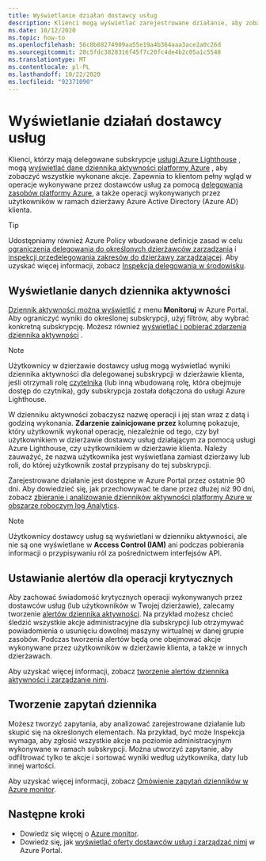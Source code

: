 ```yaml
---
title: Wyświetlanie działań dostawcy usług
description: Klienci mogą wyświetlać zarejestrowane działanie, aby zobaczyć akcje wykonywane przez dostawców usług za pomocą funkcji zarządzania zasobami delegowanymi przez platformę Azure.
ms.date: 10/12/2020
ms.topic: how-to
ms.openlocfilehash: 56c8b88274909aa55e19a4b364aaa3ace2a0c26d
ms.sourcegitcommit: 28c5fdc3828316f45f7c20fc4de4b2c05a1c5548
ms.translationtype: MT
ms.contentlocale: pl-PL
ms.lasthandoff: 10/22/2020
ms.locfileid: "92371090"
---
```

# <a name="view-service-provider-activity"></a>Wyświetlanie działań dostawcy usług

Klienci, którzy mają delegowane subskrypcje [usługi Azure Lighthouse](../overview.md) , mogą [wyświetlać dane dziennika aktywności platformy Azure](../../azure-monitor/platform/platform-logs-overview.md) , aby zobaczyć wszystkie wykonane akcje. Zapewnia to klientom pełny wgląd w operacje wykonywane przez dostawców usług za pomocą [delegowania zasobów platformy Azure](../concepts/azure-delegated-resource-management.md), a także operacji wykonywanych przez użytkowników w ramach dzierżawy Azure Active Directory (Azure AD) klienta.

> [!TIP]
> Udostępniamy również Azure Policy wbudowane definicje zasad w celu [ograniczenia delegowania do określonych dzierżawców zarządzania](https://github.com/Azure/azure-policy/blob/master/built-in-policies/policyDefinitions/Lighthouse/AllowCertainManagingTenantIds_Deny.json) i [inspekcji przedelegowania zakresów do dzierżawy zarządzającej](https://github.com/Azure/azure-policy/blob/master/built-in-policies/policyDefinitions/Lighthouse/Lighthouse_Delegations_Audit.json). Aby uzyskać więcej informacji, zobacz [Inspekcja delegowania w środowisku](view-manage-service-providers.md#audit-delegations-in-your-environment).

## <a name="view-activity-log-data"></a>Wyświetlanie danych dziennika aktywności

[Dziennik aktywności można wyświetlić](../../azure-monitor/platform/activity-log.md#view-the-activity-log) z menu **Monitoruj** w Azure Portal. Aby ograniczyć wyniki do określonej subskrypcji, użyj filtrów, aby wybrać konkretną subskrypcję. Możesz również [wyświetlać i pobierać zdarzenia dziennika aktywności](../../azure-monitor/platform/activity-log.md#view-the-activity-log) .

> [!NOTE]
> Użytkownicy w dzierżawie dostawcy usług mogą wyświetlać wyniki dziennika aktywności dla delegowanej subskrypcji w dzierżawie klienta, jeśli otrzymali rolę [czytelnika](../../role-based-access-control/built-in-roles.md#reader) (lub inną wbudowaną rolę, która obejmuje dostęp do czytnika), gdy subskrypcja została dołączona do usługi Azure Lighthouse.

W dzienniku aktywności zobaczysz nazwę operacji i jej stan wraz z datą i godziną wykonania. **Zdarzenie zainicjowane przez** kolumnę pokazuje, który użytkownik wykonał operację, niezależnie od tego, czy był użytkownikiem w dzierżawie dostawcy usług działającym za pomocą usługi Azure Lighthouse, czy użytkownikiem w dzierżawie klienta. Należy zauważyć, że nazwa użytkownika jest wyświetlana zamiast dzierżawy lub roli, do której użytkownik został przypisany do tej subskrypcji.

Zarejestrowane działanie jest dostępne w Azure Portal przez ostatnie 90 dni. Aby dowiedzieć się, jak przechowywać te dane przez dłużej niż 90 dni, zobacz [zbieranie i analizowanie dzienników aktywności platformy Azure w obszarze roboczym log Analytics](../../azure-monitor/platform/activity-log.md).

> [!NOTE]
> Użytkownicy dostawcy usług są wyświetlani w dzienniku aktywności, ale nie są one wyświetlane w **Access Control (IAM)** ani podczas pobierania informacji o przypisywaniu ról za pośrednictwem interfejsów API.

## <a name="set-alerts-for-critical-operations"></a>Ustawianie alertów dla operacji krytycznych

Aby zachować świadomość krytycznych operacji wykonywanych przez dostawców usług (lub użytkowników w Twojej dzierżawie), zalecamy tworzenie [alertów dziennika aktywności](../../azure-monitor/platform/activity-log-alerts.md). Na przykład możesz chcieć śledzić wszystkie akcje administracyjne dla subskrypcji lub otrzymywać powiadomienia o usunięciu dowolnej maszyny wirtualnej w danej grupie zasobów. Podczas tworzenia alertów będą one obejmować akcje wykonywane przez użytkowników w dzierżawie klienta, a także w innych dzierżawach.

Aby uzyskać więcej informacji, zobacz [tworzenie alertów dziennika aktywności i zarządzanie nimi](../../azure-monitor/platform/alerts-activity-log.md).

## <a name="create-log-queries"></a>Tworzenie zapytań dziennika

Możesz tworzyć zapytania, aby analizować zarejestrowane działanie lub skupić się na określonych elementach. Na przykład, być może Inspekcja wymaga, aby zgłosić wszystkie akcje na poziomie administracyjnym wykonywane w ramach subskrypcji. Można utworzyć zapytanie, aby odfiltrować tylko te akcje i sortować wyniki według użytkownika, daty lub innej wartości.

Aby uzyskać więcej informacji, zobacz [Omówienie zapytań dzienników w Azure monitor](../../azure-monitor/log-query/log-query-overview.md).

## <a name="next-steps"></a>Następne kroki

- Dowiedz się więcej o [Azure monitor](../../azure-monitor/index.yml).
- Dowiedz się, jak [wyświetlać oferty dostawców usług i zarządzać nimi](view-manage-service-providers.md) w Azure Portal.
